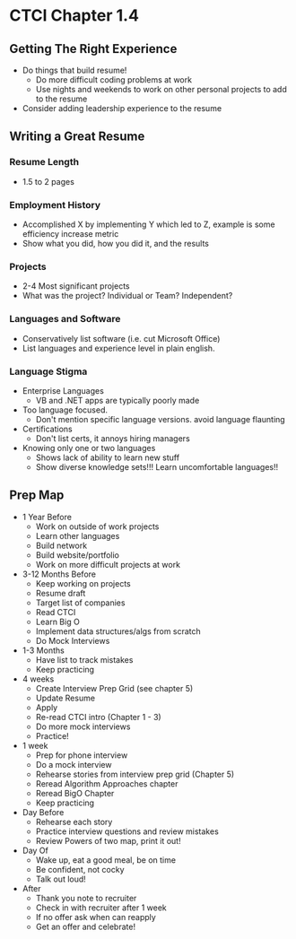 # CTCI Chapter 1.4
## Getting The Right Experience
- Do things that build resume!
  - Do more difficult coding problems at work
  - Use nights and weekends to work on other personal projects to add to the resume
- Consider adding leadership experience to the resume
## Writing a Great Resume
### Resume Length
- 1.5 to 2 pages 
### Employment History
- Accomplished X by implementing Y which led to Z, example is some efficiency increase metric
- Show what you did, how you did it, and the results
### Projects
- 2-4 Most significant projects
- What was the project? Individual or Team? Independent?
### Languages and Software
- Conservatively list software (i.e. cut Microsoft Office)
- List languages and experience level in plain english.
### Language Stigma
- Enterprise Languages
    - VB and .NET apps are typically poorly made
- Too language focused.
    - Don't mention specific language versions. avoid language flaunting
- Certifications
    - Don't list certs, it annoys hiring managers
- Knowing only one or two languages
    - Shows lack of ability to learn new stuff
    - Show diverse knowledge sets!!! Learn uncomfortable languages!!
## Prep Map
- 1 Year Before
  - Work on outside of work projects
  - Learn other languages
  - Build network
  - Build website/portfolio
  - Work on more difficult projects at work
- 3-12 Months Before
  - Keep working on projects
  - Resume draft
  - Target list of companies
  - Read CTCI
  - Learn Big O
  - Implement data structures/algs from scratch
  - Do Mock Interviews
- 1-3 Months
  - Have list to track mistakes
  - Keep practicing
- 4 weeks
  - Create Interview Prep Grid (see chapter 5)
  - Update Resume
  - Apply
  - Re-read CTCI intro (Chapter 1 - 3)
  - Do more mock interviews
  - Practice!
- 1 week
  - Prep for phone interview
  - Do a mock interview
  - Rehearse stories from interview prep grid (Chapter 5)
  - Reread Algorithm Approaches chapter
  - Reread BigO Chapter
  - Keep practicing
- Day Before 
  - Rehearse each story
  - Practice interview questions and review mistakes
  - Review Powers of two map, print it out!
- Day Of
  - Wake up, eat a good meal, be on time
  - Be confident, not cocky
  - Talk out loud!
- After
  - Thank you note to recruiter
  - Check in with recruiter after 1 week
  - If no offer ask when can reapply
  - Get an offer and celebrate! 
